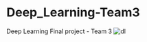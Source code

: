 # Deep_Learning-Team3
Deep Learning Final project - Team 3
![dl](https://github.com/hslgao4/Final_Project-Team3/assets/122654558/eda6cba8-527f-4da0-8137-e7239d1ddd88)
